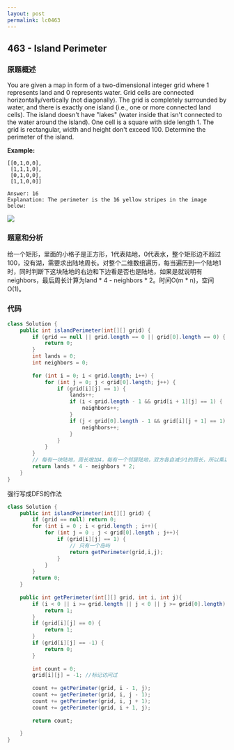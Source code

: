 ```yaml
---
layout: post
permalink: lc0463
---
```


## 463 - Island Perimeter

### 原题概述

You are given a map in form of a two-dimensional integer grid where 1 represents land and 0 represents water. Grid cells are connected horizontally/vertically \(not diagonally\). The grid is completely surrounded by water, and there is exactly one island \(i.e., one or more connected land cells\). The island doesn't have "lakes" \(water inside that isn't connected to the water around the island\). One cell is a square with side length 1. The grid is rectangular, width and height don't exceed 100. Determine the perimeter of the island.

**Example:**

```text
[[0,1,0,0],
 [1,1,1,0],
 [0,1,0,0],
 [1,1,0,0]]

Answer: 16
Explanation: The perimeter is the 16 yellow stripes in the image below:

```

![](../.gitbook/assets/image%20%2840%29.png)

### 题意和分析

给一个矩形，里面的小格子是正方形，1代表陆地，0代表水，整个矩形边不超过100，没有湖，需要求出陆地周长。对整个二维数组遍历，每当遍历到一个陆地1时，同时判断下这块陆地的右边和下边看是否也是陆地，如果是就说明有neighbors，最后周长计算为land \* 4 - neighbors \* 2。时间O\(m \* n\)，空间O\(1\)。

### 代码

```java
class Solution {
    public int islandPerimeter(int[][] grid) {
        if (grid == null || grid.length == 0 || grid[0].length == 0) {
            return 0;
        }
        int lands = 0;
        int neighbors = 0;
        
        for (int i = 0; i < grid.length; i++) {
            for (int j = 0; j < grid[0].length; j++) {
                if (grid[i][j] == 1) {
                    lands++;
                    if (i < grid.length - 1 && grid[i + 1][j] == 1) {
                        neighbors++;
                    }
                    if (j < grid[0].length - 1 && grid[i][j + 1] == 1) {
                        neighbors++;
                    }
                }
            }
        }
        // 每有一块陆地，周长增加4，每有一个邻居陆地，双方各自减少1的周长，所以乘以2
        return lands * 4 - neighbors * 2;
    }
}
```

强行写成DFS的作法

```java
class Solution {
    public int islandPerimeter(int[][] grid) {
        if (grid == null) return 0;
        for (int i = 0 ; i < grid.length ; i++){
            for (int j = 0 ; j < grid[0].length ; j++){
                if (grid[i][j] == 1) {
                    // 只有一个岛屿
                    return getPerimeter(grid,i,j);
                }
            }
        }
        return 0;
    }
    
    public int getPerimeter(int[][] grid, int i, int j){
        if (i < 0 || i >= grid.length || j < 0 || j >= grid[0].length) {
            return 1;
        }
        if (grid[i][j] == 0) {
            return 1;
        }
        if (grid[i][j] == -1) {
            return 0;
        }
        
        int count = 0;
        grid[i][j] = -1; //标记访问过
        
        count += getPerimeter(grid, i - 1, j);
        count += getPerimeter(grid, i, j - 1);
        count += getPerimeter(grid, i, j + 1);
        count += getPerimeter(grid, i + 1, j);
        
        return count;
        
    }
}
```
